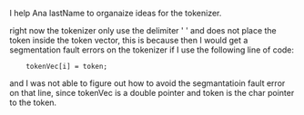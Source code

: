 I help Ana lastName to organaize ideas for the tokenizer.

right now the tokenizer only use the delimiter ' '
and does not place the token inside the token vector, this is because then I would get a segmentation fault errors on the tokenizer if I use the following line of code: 

        tokenVec[i] = token;
        
and I was not able to figure out how to avoid the segmantatioin fault error on that line, since tokenVec is a double pointer and token is the char pointer to the token.
